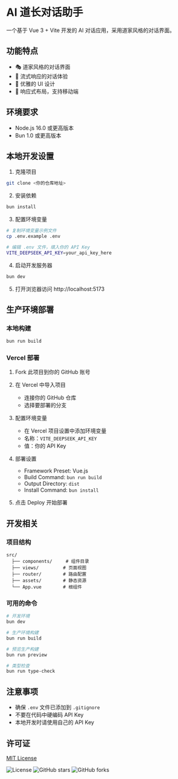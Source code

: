 # AI 道长对话助手

一个基于 Vue 3 + Vite 开发的 AI 对话应用，采用道家风格的对话界面。

## 功能特点

- 🎭 道家风格的对话界面
- 💬 流式响应的对话体验
- 🎨 优雅的 UI 设计
- 📱 响应式布局，支持移动端

## 环境要求

- Node.js 16.0 或更高版本
- Bun 1.0 或更高版本

## 本地开发设置

1. 克隆项目
```bash
git clone <你的仓库地址>
```

2. 安装依赖
```bash
bun install
```

3. 配置环境变量
```bash
# 复制环境变量示例文件
cp .env.example .env

# 编辑 .env 文件，填入你的 API Key
VITE_DEEPSEEK_API_KEY=your_api_key_here
```

4. 启动开发服务器
```bash
bun dev
```

5. 打开浏览器访问 http://localhost:5173

## 生产环境部署

### 本地构建
```bash
bun run build
```

### Vercel 部署

1. Fork 此项目到你的 GitHub 账号

2. 在 Vercel 中导入项目
   - 连接你的 GitHub 仓库
   - 选择要部署的分支

3. 配置环境变量
   - 在 Vercel 项目设置中添加环境变量
   - 名称：`VITE_DEEPSEEK_API_KEY`
   - 值：你的 API Key

4. 部署设置
   - Framework Preset: Vue.js
   - Build Command: `bun run build`
   - Output Directory: `dist`
   - Install Command: `bun install`

5. 点击 Deploy 开始部署

## 开发相关

### 项目结构
```
src/
  ├── components/     # 组件目录
  ├── views/         # 页面视图
  ├── router/        # 路由配置
  ├── assets/        # 静态资源
  └── App.vue        # 根组件
```

### 可用的命令

```bash
# 开发环境
bun dev

# 生产环境构建
bun run build

# 预览生产构建
bun run preview

# 类型检查
bun run type-check
```

## 注意事项

- 确保 `.env` 文件已添加到 `.gitignore`
- 不要在代码中硬编码 API Key
- 本地开发时请使用自己的 API Key

## 许可证

[MIT License](LICENSE)

![License](https://img.shields.io/github/license/你的用户名/ai-agent)
![GitHub stars](https://img.shields.io/github/stars/你的用户名/ai-agent)
![GitHub forks](https://img.shields.io/github/forks/你的用户名/ai-agent)
